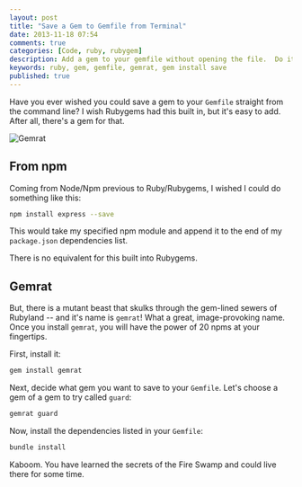 ```yaml
---
layout: post
title: "Save a Gem to Gemfile from Terminal"
date: 2013-11-18 07:54
comments: true
categories: [Code, ruby, rubygem]
description: Add a gem to your gemfile without opening the file.  Do it straight from your terminal
keywords: ruby, gem, gemfile, gemrat, gem install save
published: true
---
```


Have you ever wished you could save a gem to your `Gemfile` straight from the command line?  I wish Rubygems had this built in, but it's easy to add.  After all, there's a gem for that.

![Gemrat](http://i.imgur.com/x2I31sl.jpg)

<!--more-->

## From npm

Coming from Node/Npm previous to Ruby/Rubygems, I wished I could do something like this:

```bash
npm install express --save
```

This would take my specified npm module and append it to the end of my `package.json` dependencies list.

There is no equivalent for this built into Rubygems.

## Gemrat

But, there is a mutant beast that skulks through the gem-lined sewers of Rubyland -- and it's name is `gemrat`!  What a great, image-provoking name.  Once you install `gemrat`, you will have the power of 20 npms at your fingertips.

First, install it:

```bash
gem install gemrat
```

Next, decide what gem you want to save to your `Gemfile`.  Let's choose a gem of a gem to try called `guard`:

```bash
gemrat guard
```

Now, install the dependencies listed in your `Gemfile`:

```bash
bundle install
```

Kaboom.  You have learned the secrets of the Fire Swamp and could live there for some time.